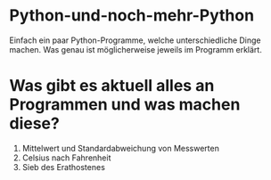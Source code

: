# Python-und-noch-mehr-Python
Einfach ein paar Python-Programme, welche unterschiedliche Dinge machen.
Was genau ist möglicherweise jeweils im Programm erklärt. 
# Was gibt es aktuell alles an Programmen und was machen diese?
1. Mittelwert und Standardabweichung von Messwerten
2. Celsius nach Fahrenheit 
3. Sieb des Erathostenes 
